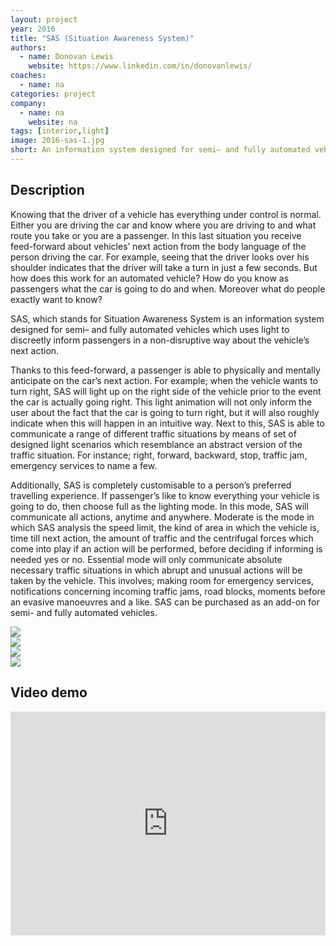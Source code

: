 ```yaml
---
layout: project
year: 2016
title: "SAS (Situation Awareness System)"
authors:
  - name: Donovan Lewis
    website: https://www.linkedin.com/in/donovanlewis/
coaches:
  - name: na
categories: project
company:
  - name: na
    website: na
tags: [interior,light]
image: 2016-sas-1.jpg
short: An information system designed for semi– and fully automated vehicles which uses light to discreetly inform passengers in a non-disruptive way about the vehicle’s next action.
---
```


## Description
Knowing that the driver of a vehicle has everything under control is normal. Either you are driving the car and know where you are driving to and what route you take or you are a passenger. In this last situation you receive feed-forward about vehicles’ next action from the body language of the person driving the car. For example, seeing that the driver looks over his shoulder indicates that the driver will take a turn in just a few seconds. But how does this work for an automated vehicle? How do you know as passengers what the car is going to do and when. Moreover what do people exactly want to know?

SAS, which stands for Situation Awareness System is an information system designed for semi– and fully automated vehicles which uses light to discreetly inform passengers in a non-disruptive way about the vehicle’s next action.

Thanks to this feed-forward, a passenger is able to physically and mentally anticipate on the car’s next action. For example; when the vehicle wants to turn right, SAS will light up on the right side of the vehicle prior to the event the car is actually going right. This light animation will not only inform the user about the fact that the car is going to turn right, but it will also roughly indicate when this will happen in an intuitive way. Next to this, SAS is able to communicate a range of different traffic situations by means of set of designed light scenarios which resemblance an abstract version of the traffic situation. For instance; right, forward, backward, stop, traffic jam, emergency services to name a few.

Additionally, SAS is completely customisable to a person’s preferred travelling experience. If passenger’s like to know everything your vehicle is going to do, then choose full as the lighting mode. In this mode, SAS will communicate all actions, anytime and anywhere. Moderate is the mode in which SAS analysis the speed limit, the kind of area in which the vehicle is, time till next action, the amount of traffic and the centrifugal forces which come into play if an action will be performed, before deciding if informing is needed yes or no. Essential mode will only communicate absolute necessary traffic situations in which abrupt and unusual actions will be taken by the vehicle. This involves; making room for emergency services, notifications concerning incoming traffic jams, road blocks, moments before an evasive manoeuvres and a like. SAS can be purchased as an add-on for semi- and fully automated vehicles.

<div class="project-image">
  <img src="/assets/img/2016-sas-2.jpg">
</div>
<div class="project-image">
  <img src="/assets/img/2016-sas-3.jpg">
</div>
<div class="project-image">
  <img src="/assets/img/2016-sas-4.jpg">
</div>
<div class="project-image">
  <img src="/assets/img/2016-sas-5.jpg">
</div>

## Video demo
<iframe style="display:inline-block; border:0px solid #FFF; width: 100%; height: 358px" src="https://www.youtube.com/embed/LKXMEMVmocE?playlist=LKXMEMVmocE&loop=1&autoplay=1&mute=1" frameborder="0" allowfullscreen></iframe>
